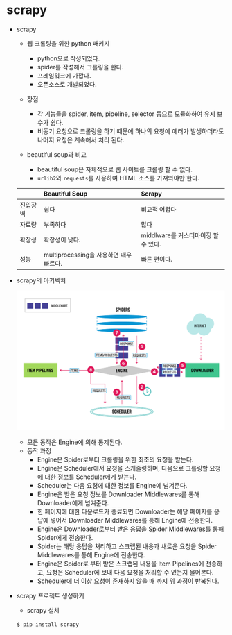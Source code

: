 # scrapy

- scrapy

  - 웹 크롤링을 위한 python 패키지
    - python으로 작성되었다.
    - spider를 작성해서 크롤링을 한다.
    - 프레임워크에 가깝다.
    - 오픈소스로 개발되었다.

  - 장점
    - 각 기능들을 spider, item, pipeline, selector 등으로 모듈화하여 유지 보수가 쉽다.
    - 비동기 요청으로 크롤링을 하기 때문에 하나의 요청에 에러가 발생하더라도 나머지 요청은 계속해서 처리 된다. 

  - beautiful soup과 비교
    - beautiful soup은 자체적으로 웹 사이트를 크롤링 할 수 없다.
    - `urlib2`와 `requests`를 사용하여 HTML 소스를 가져와야만 한다.

  |          | Beautiful Soup                          | Scrapy                               |
  | -------- | --------------------------------------- | ------------------------------------ |
  | 진입장벽 | 쉽다                                    | 비교적 어렵다                        |
  | 자료량   | 부족하다                                | 많다                                 |
  | 확장성   | 확장성이 낮다.                          | middlware를 커스터마이징 할 수 있다. |
  | 성능     | multiprocessing을 사용하면 매우 빠르다. | 빠른 편이다.                         |




- scrapy의 아키텍처

  ![](scrapy.assets/scrapy_architecture_02.png)

  - 모든 동작은 Engine에  의해 통제된다.
  - 동작 과정
    - Engine은 Spider로부터 크롤링을 위한 최초의 요청을 받는다.
    - Engine은 Scheduler에서 요청을 스케줄링하며, 다음으로 크롤링할 요청에 대한 정보를 Scheduler에게 받는다.
    - Scheduler는 다음 요청에 대한 정보를 Engine에 넘겨준다.
    - Engine은 받은 요청 정보를 Downloader Middlewares를 통해Downloader에게 넘겨준다.
    - 한 페이지에 대한 다운로드가 종료되면 Downloader는 해당 페이지를 응답에 넣어서 Downloader Middlewares를 통해 Engine에 전송한다.
    - Engine은 Downloader로부터 받은 응답을 Spider Middlewares를 통해 Spider에게 전송한다.
    - Spider는 해당 응답을 처리하고 스크랩된 내용과 새로운 요청을 Spider Middlewares를 통해 Engine에 전송한다.
    - Engine은 Spider로 부터 받은 스크랩된 내용을 Item Pipelines에 전송하고, 요청은 Scheduler에 보내 다음 요청을 처리할 수 있는지 물어본다.
    - Scheduler에 더 이상 요청이 존재하지 않을 때 까지 위 과정이 반복된다.



- scrapy 프로젝트 생성하기

  -  scrapy 설치

  ```bash
  $ pip install scrapy
